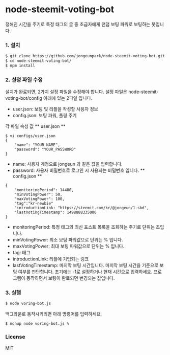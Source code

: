 # node-steemit-voting-bot
정해진 시간을 주기로 특정 태그의 글 중 초급자에게 랜덤 보팅 파워로 보팅하는 봇입니다. 

### 1. 설치
```sh
$ git clone https://github.com/jongeunpark/node-steemit-voting-bot.git
$ cd node-steemit-voting-bot/
$ npm install
```

### 2. 설정 파일 수정
설치가 완료되면, 2가지 설정 파일을 수정해야 합니다. 
설정 파일은 node-steemit-voting-bot/config 아래에 있는 2파일 입니다.
- user.json: 보팅 및 리플을 작성할 사용자 정보
- config.json: 보팅 파워, 폴링 주기

각 파일 속성 값
** user.json **
```
$ vi configs/user.json
{
	"name": "YOUR_NAME",
	"password": "YOUR_PASSWORD"
}
```
- name: 사용자 계정으로 jongeun 과 같은 값을 입력합니다. 
- password: 사용자 비밀번호로 로그인 시 사용되는 비밀번호 입니다.
** config.json **
```
{
    "monitoringPeriod": 14400,
    "minVotingPower": 50,
    "maxVotingPower": 100,
    "tag":"kr-newbie"
    "introductionLink: "https://steemit.com/kr/@jongeun/1-sbd",
    "lastVotingTimestamp": 1498888335000
}
```
- monitoringPeriod: 특정 태그의 최신 포스트 목록을 조회하는 주기로 단위는 초입니다. 
- minVotingPower: 최소 보팅 파워값으로 단위는 % 입니다. 
- maxVotingPower: 최대 보팅 파워값으로 단위는 % 입니다. 
- tag: 태그 
- introductionLink: 리플에 기입되는 링크
- lastVotingTimestamp: 마지막 보팅 시간입니다. 마지막 보팅 시간을 기준으로 보팅 여부를 판단합니다. 초기에는 -1로 설정하거나 현재 시간으로 입력하세요. 프로그램이 동작하면서 보팅이 완료되면 변경되는 값입니다.

### 3. 실행
```sh
$ node voring-bot.js
```
백그라운로 동작시키리면 아래 명령어를 입력하세요.
```sh
$ nohup node voring-bot.js %
```

### License
MIT
